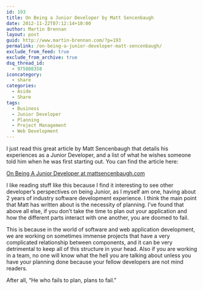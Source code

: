 ```yaml
---
id: 193
title: On Being a Junior Developer by Matt Sencenbaugh
date: 2012-11-22T07:12:14+10:00
author: Martin Brennan
layout: post
guid: http://www.martin-brennan.com/?p=193
permalink: /on-being-a-junior-developer-matt-sencenbaugh/
exclude_from_feed: true
exclude_from_archive: true
dsq_thread_id:
  - 975808358
iconcategory:
  - share
categories:
  - Aside
  - Share
tags:
  - Business
  - Junior Developer
  - Planning
  - Project Management
  - Web Development
---
```

I just read this great article by Matt Sencenbaugh that details his experiences as a Junior Developer, and a list of what he wishes someone told him when he was first starting out. You can find the article here:

[On Being A Junior Developer at mattsencenbaugh.com](http://mattsencenbaugh.com/on-being-a-junior-developer/)<!--more-->

I like reading stuff like this because I find it interesting to see other developer’s perspectives on being Junior, as I myself am one, having about 2 years of industry software development experience. I think the main point that Matt has written about is the necessity of planning. I’ve found that above all else, if you don’t take the time to plan out your application and how the different parts interact with one another, you are doomed to fail.

This is because in the world of software and web application development, we are working on sometimes immense projects that have a very complicated relationship between components, and it can be very detrimental to keep all of this structure in your head. Also if you are working in a team, no one will know what the hell you are talking about unless you have your planning done because your fellow developers are not mind readers.

After all, “He who fails to plan, plans to fail.”
